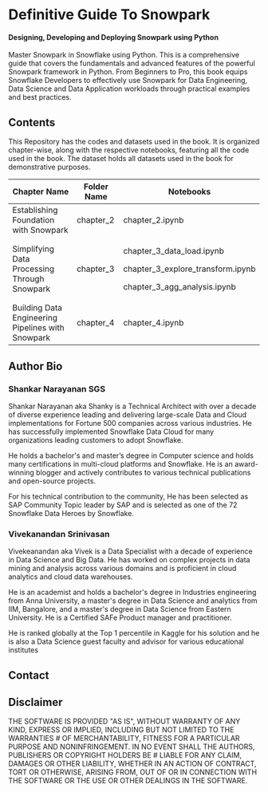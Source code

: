 # Definitive Guide To Snowpark
#### Designing, Developing and Deploying Snowpark using Python
Master Snowpark in Snowflake using Python. This is a comprehensive guide that covers the fundamentals and advanced features of the powerful Snowpark framework in Python. From Beginners to Pro, this book equips Snowflake Developers to effectively use Snowpark for Data Engineering, Data Science and Data Application workloads through practical examples and best practices.

## Contents

This Repository has the codes and datasets used in the book. It is organized chapter-wise, along with the respective notebooks, featuring all the code used in the book. The dataset holds all datasets used in the book for demonstrative purposes.

| Chapter Name                                      | Folder Name  | Notebooks                        |
| --------------------------------------------------| -------------| -------------------------------- |
| Establishing Foundation with Snowpark             | chapter_2    | chapter_2.ipynb                  |
| Simplifying Data Processing Through Snowpark      | chapter_3    | <p> chapter_3_data_load.ipynb </p> <p> chapter_3_explore_transform.ipynb </p>  <p> chapter_3_agg_analysis.ipynb </p>  | 
| Building Data Engineering Pipelines with Snowpark | chapter_4    | chapter_4.ipynb                  |

## Author Bio
### Shankar Narayanan SGS

Shankar Narayanan aka Shanky is a Technical Architect with over a decade of diverse experience leading and delivering large-scale Data and Cloud implementations for Fortune 500 companies across various industries. He has successfully implemented Snowflake Data Cloud for many organizations leading customers to adopt Snowflake.

He holds a bachelor's and master’s degree in Computer science and holds many certifications in multi-cloud platforms and Snowflake. He is an award-winning blogger and actively contributes to various technical publications and open-source projects.

For his technical contribution to the community, He has been selected as SAP Community Topic leader by SAP and is selected as one of the 72 Snowflake Data Heroes by Snowflake.

### Vivekanandan Srinivasan
Vivekeanandan aka Vivek is a Data Specialist with a decade of experience in Data Science and Big Data. He has worked on complex projects in data mining and analysis across various domains and is proficient in cloud analytics and cloud data warehouses.

He is an academist and holds a bachelor's degree in Industries engineering from Anna University, a master's degree in Data Science and analytics from IIM, Bangalore, and a master's degree in Data Science from Eastern University. He is a Certified SAFe Product manager and practitioner.

He is ranked globally at the Top 1 percentile in Kaggle for his solution and he is also a Data Science guest faculty and advisor for various educational institutes

## Contact
 <Provide Contact Information and Website>


## Disclaimer
THE SOFTWARE IS PROVIDED "AS IS", WITHOUT WARRANTY OF ANY KIND, EXPRESS OR IMPLIED, INCLUDING BUT NOT LIMITED TO THE WARRANTIES # OF MERCHANTABILITY, FITNESS FOR A PARTICULAR PURPOSE AND NONINFRINGEMENT. IN NO EVENT SHALL THE AUTHORS, PUBLISHERS OR COPYRIGHT HOLDERS BE # LIABLE FOR ANY CLAIM, DAMAGES OR OTHER LIABILITY, WHETHER IN AN ACTION OF CONTRACT, TORT OR OTHERWISE, ARISING FROM, OUT OF OR IN CONNECTION WITH THE SOFTWARE OR THE USE OR OTHER DEALINGS IN THE SOFTWARE.